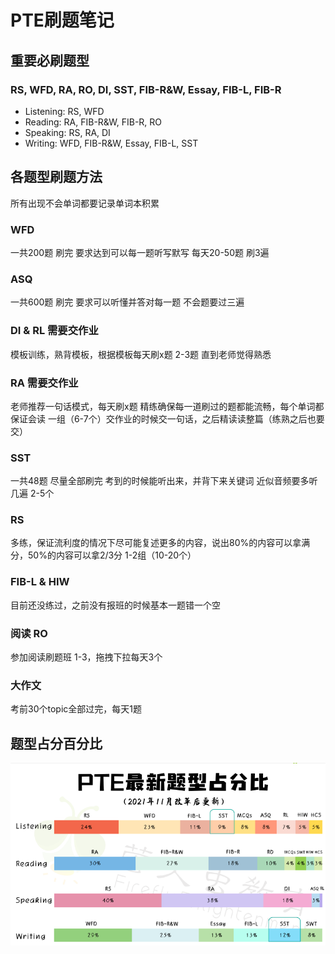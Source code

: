 # PTE刷题笔记



## 重要必刷题型
### RS, WFD, RA, RO, DI, SST, FIB-R&W, Essay, FIB-L, FIB-R
- Listening: RS, WFD
- Reading: RA, FIB-R&W, FIB-R, RO
- Speaking: RS, RA, DI
- Writing: WFD, FIB-R&W, Essay, FIB-L, SST

## 各题型刷题方法

所有出现不会单词都要记录单词本积累

### WFD

一共200题 刷完 要求达到可以每一题听写默写 每天20-50题 刷3遍

### ASQ

一共600题 刷完 要求可以听懂并答对每一题 不会题要过三遍

### DI & RL 需要交作业

模板训练，熟背模板，根据模板每天刷x题 2-3题 直到老师觉得熟悉

### RA 需要交作业

老师推荐一句话模式，每天刷x题 精练确保每一道刷过的题都能流畅，每个单词都保证会读 一组（6-7个）交作业的时候交一句话，之后精读读整篇（练熟之后也要交）

### SST 

一共48题 尽量全部刷完 考到的时候能听出来，并背下来关键词 近似音频要多听几遍 2-5个

### RS

多练，保证流利度的情况下尽可能复述更多的内容，说出80%的内容可以拿满分，50%的内容可以拿2/3分 1-2组（10-20个）

### FIB-L & HIW

目前还没练过，之前没有报班的时候基本一题错一个空

### 阅读 RO

参加阅读刷题班 1-3，拖拽下拉每天3个

### 大作文

考前30个topic全部过完，每天1题

## 题型占分百分比

![题型占分百分比](Image/question_type_percentage.png)
